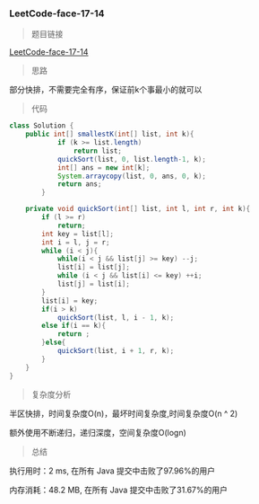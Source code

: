 ### LeetCode-face-17-14

> 题目链接

[LeetCode-face-17-14](https://leetcode-cn.com/problems/smallest-k-lcci/)

> 思路

部分快排，不需要完全有序，保证前k个事最小的就可以

> 代码

```java
class Solution {
    public int[] smallestK(int[] list, int k){
            if (k >= list.length)
                return list;
            quickSort(list, 0, list.length-1, k);
            int[] ans = new int[k];
            System.arraycopy(list, 0, ans, 0, k);
            return ans;
        }

    private void quickSort(int[] list, int l, int r, int k){
        if (l >= r)
            return;
        int key = list[l];
        int i = l, j = r;
        while (i < j){
            while(i < j && list[j] >= key) --j;
            list[i] = list[j];
            while (i < j && list[i] <= key) ++i;
            list[j] = list[i];
        }
        list[i] = key;
        if(i > k)
            quickSort(list, l, i - 1, k);
        else if(i == k){
            return ;
        }else{
            quickSort(list, i + 1, r, k);
        }
    }
}
```

> 复杂度分析

半区快排，时间复杂度O(n)，最坏时间复杂度,时间复杂度O(n ^ 2)

额外使用不断递归，递归深度，空间复杂度O(logn)

> 总结

执行用时：2 ms, 在所有 Java 提交中击败了97.96%的用户

内存消耗：48.2 MB, 在所有 Java 提交中击败了31.67%的用户
